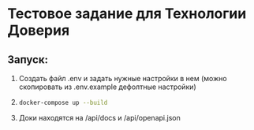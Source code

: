 # Тестовое задание для Технологии Доверия
## Запуск:
1) Создать файл .env и задать нужные настройки в нем (можно скопировать из .env.example дефолтные настройки)
2) ```bash
   docker-compose up --build
   ```
3) Доки находятся на /api/docs и /api/openapi.json
